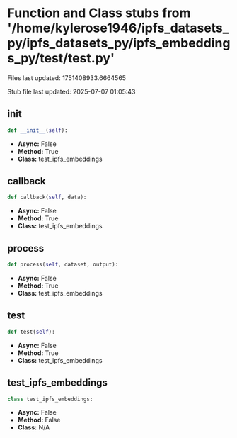 # Function and Class stubs from '/home/kylerose1946/ipfs_datasets_py/ipfs_datasets_py/ipfs_embeddings_py/test/test.py'

Files last updated: 1751408933.6664565

Stub file last updated: 2025-07-07 01:05:43

## __init__

```python
def __init__(self):
```
* **Async:** False
* **Method:** True
* **Class:** test_ipfs_embeddings

## callback

```python
def callback(self, data):
```
* **Async:** False
* **Method:** True
* **Class:** test_ipfs_embeddings

## process

```python
def process(self, dataset, output):
```
* **Async:** False
* **Method:** True
* **Class:** test_ipfs_embeddings

## test

```python
def test(self):
```
* **Async:** False
* **Method:** True
* **Class:** test_ipfs_embeddings

## test_ipfs_embeddings

```python
class test_ipfs_embeddings:
```
* **Async:** False
* **Method:** False
* **Class:** N/A
